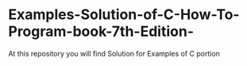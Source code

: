 # Examples-Solution-of-C-How-To-Program-book-7th-Edition-
At this repository you will find Solution for Examples of C portion 

